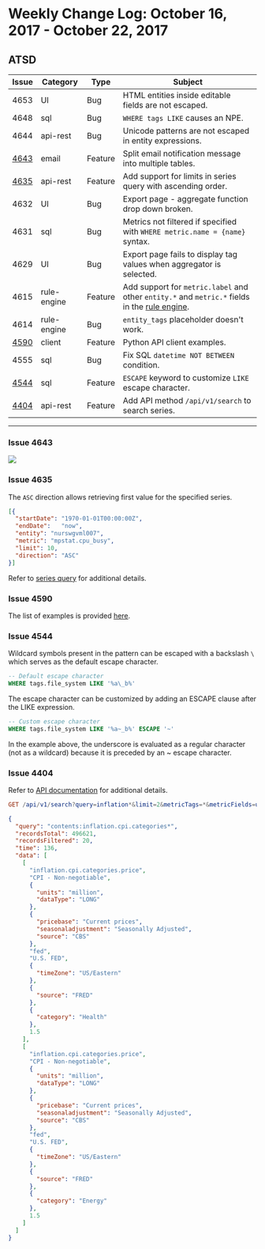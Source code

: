 Weekly Change Log: October 16, 2017 - October 22, 2017
==================================================

## ATSD

| Issue| Category    | Type    | Subject              |
|------|-------------|---------|----------------------|
| 4653 |UI| Bug | HTML entities inside editable fields are not escaped. |
| 4648 | sql | Bug | `WHERE tags LIKE` causes an NPE. |
| 4644 | api-rest | Bug | Unicode patterns are not escaped in entity expressions. |
| [4643](#issue-4643) | email | Feature | Split email notification message into multiple tables. |
| [4635](#issue-4635) | api-rest | Feature | Add support for limits in series query with ascending order. |
| 4632 |UI| Bug | Export page - aggregate function drop down broken. |
| 4631 | sql | Bug | Metrics not filtered if specified with `WHERE metric.name = {name}` syntax. |
| 4629 |UI| Bug | Export page fails to display tag values when aggregator is selected. |
| 4615 | rule-engine | Feature | Add support for `metric.label` and other `entity.*` and `metric.*` fields in the [rule engine](../../rule-engine/window-fields.md). |
| 4614 | rule-engine | Bug | `entity_tags` placeholder doesn't work. |
| [4590](#issue-4590) | client | Feature | Python API client examples. |
| 4555 | sql | Bug | Fix SQL `datetime NOT BETWEEN` condition. |
| [4544](#issue-4544) | sql | Feature | `ESCAPE` keyword to customize `LIKE` escape character. |
| [4404](#issue-4404) | api-rest | Feature | Add API method `/api/v1/search` to search series. |

---

### Issue 4643

![](Images/email_split.png)

### Issue 4635

The `ASC` direction allows retrieving first value for the specified series.

```json
[{
  "startDate": "1970-01-01T00:00:00Z",
  "endDate":   "now",
  "entity": "nurswgvml007",
  "metric": "mpstat.cpu_busy",
  "limit": 10,
  "direction": "ASC"
}]
```

Refer to [series query](../../api/data/series/query.md#control-filter-fields) for additional details.

### Issue 4590

The list of examples is provided [here](https://github.com/axibase/atsd-api-python#examples).

### Issue 4544

Wildcard symbols present in the pattern can be escaped with a backslash `\` which serves as the default escape character.

```sql
-- Default escape character
WHERE tags.file_system LIKE '%a\_b%'
```

The escape character can be customized by adding an ESCAPE clause after the LIKE expression.

```sql
-- Custom escape character
WHERE tags.file_system LIKE '%a~_b%' ESCAPE '~'
```

In the example above, the underscore is evaluated as a regular character (not as a wildcard) because it is preceded by an ~ escape character.

### Issue 4404

Refer to [API documentation](../../api/meta/misc/search.md) for additional details.

```elm
GET /api/v1/search?query=inflation*&limit=2&metricTags=*&metricFields=units,dataType&entityTags=*&entityFields=timeZone
```

```json
{
  "query": "contents:inflation.cpi.categories*",
  "recordsTotal": 496621,
  "recordsFiltered": 20,
  "time": 136,
  "data": [
    [
      "inflation.cpi.categories.price",
      "CPI - Non-negotiable",
      {
        "units": "million",
        "dataType": "LONG"
      },			
      {
        "pricebase": "Current prices",
        "seasonaladjustment": "Seasonally Adjusted",
        "source": "CBS"
      },
      "fed",
      "U.S. FED",
      {
        "timeZone": "US/Eastern"
      },				
      {
        "source": "FRED"
      },
      {
        "category": "Health"
      },
      1.5
    ],
    [
      "inflation.cpi.categories.price",
      "CPI - Non-negotiable",
      {
        "units": "million",
        "dataType": "LONG"
      },			
      {
        "pricebase": "Current prices",
        "seasonaladjustment": "Seasonally Adjusted",
        "source": "CBS"
      },
      "fed",
      "U.S. FED",
      {
        "timeZone": "US/Eastern"
      },				
      {
        "source": "FRED"
      },
      {
        "category": "Energy"
      },
      1.5
    ]
  ]
}
```
